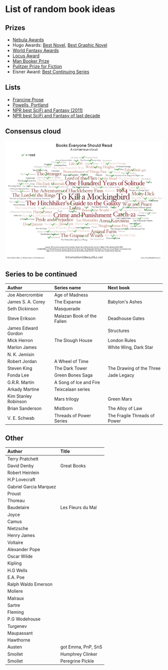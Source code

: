 # List of random book ideas

## Prizes
- [Nebula Awards](https://en.wikipedia.org/wiki/Nebula_Award_for_Best_Novel)
- Hugo Awards: [Best Novel](https://en.wikipedia.org/wiki/Hugo_Award_for_Best_Novel), [Best Graphic Novel](https://en.wikipedia.org/wiki/Hugo_Award_for_Best_Graphic_Story)
- [World Fantasy Awards](https://en.wikipedia.org/wiki/World_Fantasy_Award—Novel)
- [Locus Award](https://en.wikipedia.org/wiki/Locus_Award_for_Best_Fantasy_Novel)
- [Man Booker Prize](https://en.wikipedia.org/wiki/List_of_winners_and_shortlisted_authors_of_the_Booker_Prize_for_Fiction)
- [Pulitzer Prize for Fiction](https://en.wikipedia.org/wiki/Pulitzer_Prize_for_Fiction)
- Eisner Award: [Best Continuing Series](https://en.wikipedia.org/wiki/List_of_Eisner_Award_winners#Best_Continuing_Series)

## Lists
- [Francine Prose](http://www.giraffedays.com?page_id=5899)
- [Powells, Portland](http://www.powells.com/staff-picks)
- [NPR best SciFi and Fantasy (2011)](https://www.npr.org/2011/08/11/139085843/your-picks-top-100-science-fiction-fantasy-books)
- [NPR best SciFi and Fantasy of last decade](https://www.npr.org/2021/08/18/1027159166/best-books-science-fiction-fantasy-past-decade)

## Consensus cloud
<img src="./information_is_beautiful_checked.png" alt="consensus cloud" width="800">

## Series to be continued
Author | Series name | Next book
:------ |:------ |:------
Joe Abercrombie | Age of Madness |
James S. A. Corey | The Expanse | Babylon's Ashes
Seth Dickinson | Masquerade |
Steve Erikson | Malazan Book of the Fallen | Deadhouse Gates
James Edward Gordon | | Structures
Mick Herron | The Slough House | London Rules
Marlon James | | White Wing, Dark Star
N. K. Jemisin | |
Robert Jordan | A Wheel of Time |
Steven King | The Dark Tower | The Drawing of the Three
Fonda Lee | Green Bones Saga | Jade Legacy
G.R.R. Martin | A Song of Ice and Fire | |
Arkady Martine | Teixcalaan series |
Kim Stanley Robinson | Mars trilogy | Green Mars
Brian Sanderson | Mistborn | The Alloy of Law
V. E. Schwab | Threads of Power Series | The Fragile Threads of Power

## Other
Author | Title
:------ |:------
Terry Pratchett |
David Denby | Great Books
Robert Heinlein |
H.P Lovecraft |
Gabriel Garcia Marquez |
Proust |
Thoreau |
Baudelaire | Les Fleurs du Mal
Joyce |
Camus |
Nietzsche |
Henry James |
Voltaire |
Alexander Pope |
Oscar Wilde |
Kipling |
H.G Wells |
E.A. Poe |
Ralph Waldo Emerson |
Moliere |
Malraux |
Sartre |
Fleming |
P.G Wodehouse |
Turgenev |
Maupassant |
Hawthorne |
Austen | got Emma, PnP, SnS
Smollet | Humphrey Clinker
Smollet | Peregrine Pickle

